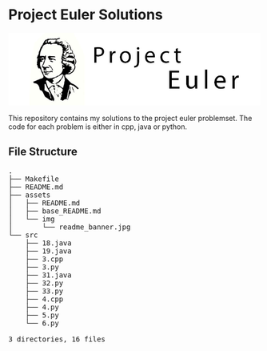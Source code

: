 # Project Euler Solutions

![](assets/img/readme_banner.jpg)

This repository contains my solutions to the project euler problemset. The code for each problem is either in cpp, java or python.

## File Structure
<pre>
.
├── Makefile
├── README.md
├── assets
│   ├── README.md
│   ├── base_README.md
│   └── img
│       └── readme_banner.jpg
└── src
    ├── 18.java
    ├── 19.java
    ├── 3.cpp
    ├── 3.py
    ├── 31.java
    ├── 32.py
    ├── 33.py
    ├── 4.cpp
    ├── 4.py
    ├── 5.py
    └── 6.py

3 directories, 16 files
</pre>
